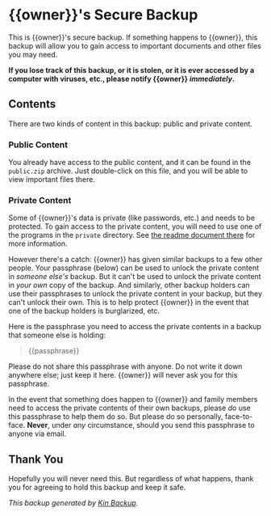 # {{owner}}'s Secure Backup

This is {{owner}}'s secure backup. If something happens to {{owner}}, this backup will allow you to gain access to important documents and other files you may need.

**If you lose track of this backup, or it is stolen, or it is ever accessed by a computer with viruses, etc., please notify {{owner}} _immediately_.**

## Contents

There are two kinds of content in this backup: public and private content.

### Public Content

You already have access to the public content, and it can be found in the `public.zip` archive. Just double-click on this file, and you will be able to view important files there.

<!-- You may wish to give a list of files in the public zip file, and explain what they are. -->

### Private Content

Some of {{owner}}'s data is private (like passwords, etc.) and needs to be protected. To gain access to the private content, you will need to use one of the programs in the `private` directory. See [the readme document there](private/readme.html) for more information.

However there's a catch: {{owner}} has given similar backups to a few other people. Your passphrase (below) can be used to unlock the private content in _someone else's_ backup. But it can't be used to unlock the private content in _your own_ copy of the backup. And similarly, other backup holders can use their passphrases to unlock the private content in your backup, but they can't unlock their own. This is to help protect {{owner}} in the event that one of the backup holders is burglarized, etc.

<!--
You may wish to list the other backup holders here. Or for extra security, you may want AVOID listing them here, and just tell them who the other backup holders are verbally. Remember that whatever you choose, they may need to remember this 10 years from now. Here's an example of creating a bulleted list of the backup holder's peers:
{{#peers}}
* {{name}}
{{/peers}}
-->

Here is the passphrase you need to access the private contents in a backup that someone else is holding:

> {{passphrase}}

Please do not share this passphrase with anyone. Do not write it down anywhere else; just keep it here. {{owner}} will never ask you for this passphrase.

In the event that something does happen to {{owner}} and family members need to access the private contents of their own backups, please _do_ use this passphrase to help them do so. But please do so personally, face-to-face. **Never**, under _any_ circumstance, should you send this passphrase to anyone via email.

## Thank You

Hopefully you will never need this. But regardless of what happens, thank you for agreeing to hold this backup and keep it safe.

_This backup generated by [Kin Backup](https://github.com/pcrockett/kin-backup/)._
